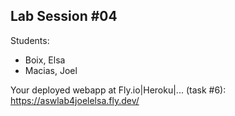 ## Lab Session #04

Students:

* Boix, Elsa
* Macias, Joel

Your deployed webapp at Fly.io|Heroku|... (task #6): <https://aswlab4joelelsa.fly.dev/>
